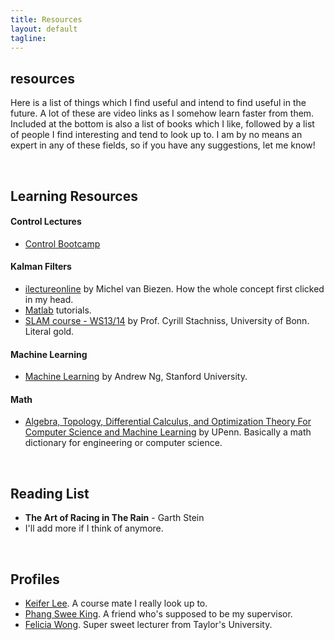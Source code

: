 ```yaml
---
title: Resources
layout: default
tagline:
---
```


<div>
  <h2 class="page-header-brief">resources</h2>
  <div class="line-sep"></div>
</div>

Here is a list of things which I find useful and intend to find useful in the future. A lot of these are video links as I somehow learn faster from them. Included at the bottom is also a list of books which I like, followed by a list of people I find interesting and tend to look up to. I am by no means an expert in any of these fields, so if you have any suggestions, let me know!

<br>

## Learning Resources
#### Control Lectures
- <a href="https://www.youtube.com/watch?v=Pi7l8mMjYVE&list=PLMrJAkhIeNNR20Mz-VpzgfQs5zrYi085m" target="_blank">Control Bootcamp</a>

#### Kalman Filters
- <a href="https://www.youtube.com/watch?v=CaCcOwJPytQ&list=PLX2gX-ftPVXU3oUFNATxGXY90AULiqnWT" target="_blank">ilectureonline</a> by Michel van Biezen. How the whole concept first clicked in my head.
- <a href="https://www.youtube.com/watch?v=mwn8xhgNpFY&list=PLn8PRpmsu08pzi6EMiYnR-076Mh-q3tWr" target="_blank">Matlab</a> tutorials.
- <a href="https://www.youtube.com/watch?v=U6vr3iNrwRA&list=PLgnQpQtFTOGQrZ4O5QzbIHgl3b1JHimN_" target="_blank">SLAM course - WS13/14</a> by Prof. Cyrill Stachniss, University of Bonn. Literal gold.

#### Machine Learning
- <a href="https://www.youtube.com/watch?v=PPLop4L2eGk&list=PLLssT5z_DsK-h9vYZkQkYNWcItqhlRJLN" target="_blank">Machine Learning</a> by Andrew Ng, Stanford University.

#### Math
- <a href="https://www.cis.upenn.edu/~jean/math-deep.pdf" target="_blank">Algebra, Topology, Differential Calculus, and Optimization Theory For Computer Science and Machine Learning</a> by UPenn. Basically a math dictionary for engineering or computer science.

<br>

## Reading List
- **The Art of Racing in The Rain** - Garth Stein
- I'll add more if I think of anymore.

<br>

## Profiles
- <a href="https://www.keiferlee.com/" target="_blank">Keifer Lee</a>. A course mate I really look up to.
- <a href="http://phangsweeking.com/" target="_blank">Phang Swee King</a>. A friend who's supposed to be my supervisor.
- <a href="http://feliciawym.com/" target="_blank">Felicia Wong</a>. Super sweet lecturer from Taylor's University.
